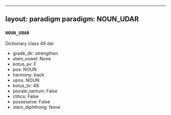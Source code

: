 
---
layout: paradigm
paradigm: NOUN_UDAR
---
### ` NOUN_UDAR `

Dictionary class 49 dar
* grade_dir: strengthen
* stem_vowel: None
* kotus_av: F
* pos: NOUN
* harmony: back
* upos: NOUN
* kotus_tn: 49
* plurale_tantum: False
* clitics: False
* possessive: False
* stem_diphthong: None
